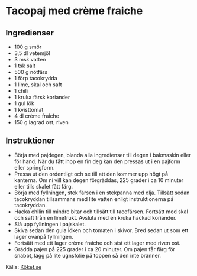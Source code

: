 # Tacopaj med crème fraiche

## Ingredienser

* 100 g smör
* 3,5 dl vetemjöl
* 3 msk vatten
* 1 tsk salt
* 500 g nötfärs
* 1 förp tacokrydda
* 1  lime, skal och saft
* 1  chili
* 1 kruka färsk koriander
* 1  gul lök
* 1  kvisttomat
* 4 dl crème fraîche
* 150 g lagrad ost, riven

## Instruktioner

* Börja med pajdegen, blanda alla ingredienser till degen i bakmaskin eller för hand. När du fått ihop en fin deg kan den pressas ut i en pajform eller springform.
* Pressa ut den ordentligt och se till att den kommer upp högt på kanterna. Om ni vill kan degen förgräddas, 225 grader i ca 10 minuter eller tills skalet fått färg.
* Börja med fyllningen, stek färsen i en stekpanna med olja. Tillsätt sedan tacokryddan tillsammans med lite vatten enligt instruktionerna på tacokryddan.
* Hacka chilin till mindre bitar och tillsätt till tacofärsen. Fortsätt med skal och saft från en limefrukt. Avsluta med en kruka hackad koriander.
* Slå upp fyllningen i pajskalet.
* Skiva sedan den gula löken och tomaten i skivor. Bred sedan ut som ett lager ovanpå fyllningen.
* Fortsätt med ett lager crème fraîche och sist ett lager med riven ost.
* Grädda pajen på 225 grader i ca 20 minuter. Om pajen får färg för snabbt, lägg på lite ugnsfolie på toppen så den inte bränner.

Källa: [Köket.se](https://www.koket.se/mitt-kok/tommy-myllymaki/tacopaj-med-creme-fraiche/)